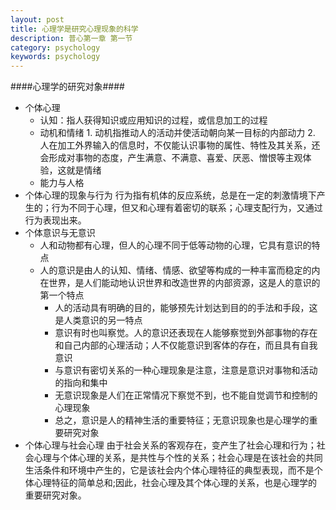 ```yaml
---
layout: post
title: 心理学是研究心理现象的科学
description: 普心第一章 第一节
category: psychology
keywords: psychology 
---
```


####心理学的研究对象####

* 个体心理
	* 认知：指人获得知识或应用知识的过程，或信息加工的过程
	* 动机和情绪
        	1. 动机指推动人的活动并使活动朝向某一目标的内部动力
	       	2. 人在加工外界输入的信息时，不仅能认识事物的属性、特性及其关系，还会形成对事物的态度，产生满意、不满意、喜爱、厌恶、憎恨等主观体验，这就是情绪
	* 能力与人格
* 个体心理的现象与行为
行为指有机体的反应系统，总是在一定的刺激情境下产生的；行为不同于心理，但又和心理有着密切的联系；心理支配行为，又通过行为表现出来。
* 个体意识与无意识
	* 人和动物都有心理，但人的心理不同于低等动物的心理，它具有意识的特点
	* 人的意识是由人的认知、情绪、情感、欲望等构成的一种丰富而稳定的内在世界，是人们能动地认识世界和改造世界的内部资源，这是人的意识的第一个特点
    	* 人的活动具有明确的目的，能够预先计划达到目的的手法和手段，这是人类意识的另一特点
    	* 意识有时也叫察觉。人的意识还表现在人能够察觉到外部事物的存在和自己内部的心理活动；人不仅能意识到客体的存在，而且具有自我意识
    	* 与意识有密切关系的一种心理现象是注意，注意是意识对事物和活动的指向和集中
    	* 无意识现象是人们在正常情况下察觉不到，也不能自觉调节和控制的心理现象
    	* 总之，意识是人的精神生活的重要特征；无意识现象也是心理学的重要研究对象
* 个体心理与社会心理
由于社会关系的客观存在，变产生了社会心理和行为；社会心理与个体心理的关系，是共性与个性的关系；社会心理是在该社会的共同生活条件和环境中产生的，它是该社会内个体心理特征的典型表现，而不是个体心理特征的简单总和;因此，社会心理及其个体心理的关系，也是心理学的重要研究对象。
